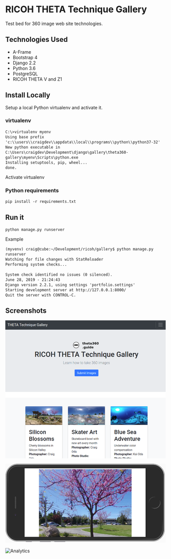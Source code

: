 # RICOH THETA Technique Gallery

Test bed for 360 image web site technologies.

## Technologies Used

* A-Frame
* Bootstrap 4
* Django 2.2
* Python 3.6
* PostgreSQL
* RICOH THETA V and Z1

## Install Locally

Setup a local Python virtualenv and activate it.

### virtualenv

    C:\>virtualenv myenv
    Using base prefix 'c:\\users\\craigdev\\appdata\\local\\programs\\python\\python37-32'
    New python executable in C:\Users\craigdev\Development\django\gallery\theta360-gallery\myenv\Scripts\python.exe
    Installing setuptools, pip, wheel...
    done.

Activate virtualenv




### Python requirements

    pip install -r requirements.txt

## Run it

    python manage.py runserver

Example

    (myvenv) craig@cube:~/Development/ricoh/gallery$ python manage.py runserver
    Watching for file changes with StatReloader
    Performing system checks...

    System check identified no issues (0 silenced).
    June 28, 2019 - 21:24:43
    Django version 2.2.1, using settings 'portfolio.settings'
    Starting development server at http://127.0.0.1:8000/
    Quit the server with CONTROL-C.

## Screenshots

![main](images/gallery-main.png)

![main](images/mobile-sample.jpg)

![Analytics](https://ga-beacon.appspot.com/UA-73311422-5/theta360-gallery)
